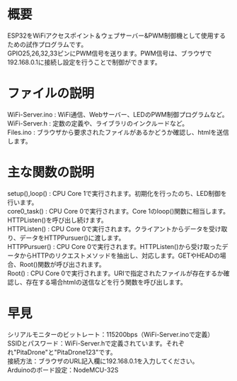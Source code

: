 # 概要
ESP32をWiFiアクセスポイント＆ウェブサーバー&PWM制御機として使用するための試作プログラムです。  
GPIO25,26,32,33ピンにPWM信号を送ります。PWM信号は、ブラウザで192.168.0.1に接続し設定を行うことで制御ができます。  

# ファイルの説明
WiFi-Server.ino : WiFi通信、Webサーバー、LEDのPWM制御プログラムなど。  
WiFi-Server.h   : 定数の定義や、ライブラリのインクルードなど。  
Files.ino       : ブラウザから要求されたファイルがあるかどうか確認し、htmlを送信します。  

# 主な関数の説明
setup(),loop()  : CPU Core 1で実行されます。初期化を行ったのち、LED制御を行います。  
core0_task()    : CPU Core 0で実行されます。Core 1のloop()関数に相当します。HTTPListen()を呼び出し続けます。  
HTTPListen()    : CPU Core 0で実行されます。クライアントからデータを受け取り、データをHTTPPursuer()に渡します。  
HTTPPursuer()   : CPU Core 0で実行されます。HTTPListen()から受け取ったデータからHTTPのリクエストメソッドを抽出し、対応します。GETやHEADの場合、Root()関数が呼び出されます。  
Root()          : CPU Core 0で実行されます。URIで指定されたファイルが存在するか確認し、存在する場合htmlの送信などを行う関数を呼び出します。  

# 早見
シリアルモニターのビットレート：115200bps（WiFi-Server.inoで定義）  
SSIDとパスワード：WiFi-Server.hで定義されています。それぞれ"PitaDrone"と"PitaDrone123"です。  
接続方法：ブラウザのURL記入欄に192.168.0.1を入力してください。  
Arduinoのボード設定：NodeMCU-32S  
